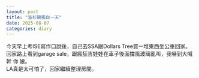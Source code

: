```yaml
---
layout: post
title: "洛杉磯獨自一天"
date: 2025-08-07
categories: diary
---
```

今天早上考ISE寫作口說後，自己去SSA跟Dollars Tree買一堆東西坐公車回家。  
回家路上看到garage sale，跟瘋狂吉娃娃在車子後面擋風玻璃亂叫，我嚇到大喊 幹 你 娘。  
LA真是太可怕了，回家繼續整理房間。
